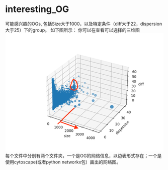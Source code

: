 # interesting_OG
可能感兴趣的OGs, 包括Size大于1000，以及特定条件（diff大于22，dispersion大于25）下的group。 如下图所示：
你可以在[](http://140.143.22.172:8050/)查看可以选择的三维图
![Ortholog Group 3D graph](./OG_3D.png)
每个文件中分别有两个文件夹，一个是OG的网络信息，以边表形式存在；一个是使用cytoscape(或者python networkx包）画出的网络图。
